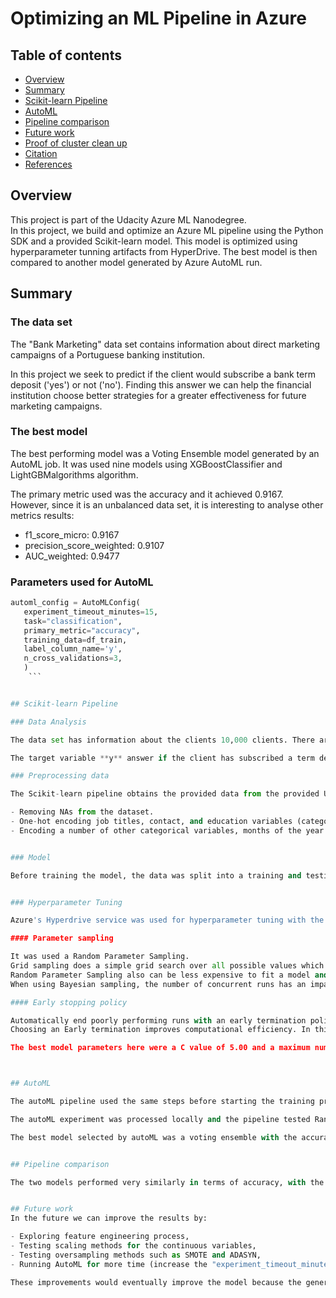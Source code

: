 # Optimizing an ML Pipeline in Azure


## Table of contents
   * [Overview](#Overview)
   * [Summary](#Summary)
   * [Scikit-learn Pipeline](#Scikit-learn-Pipeline)
   * [AutoML](#AutoML)
   * [Pipeline comparison](#Pipeline-comparison)
   * [Future work](#Future-work)
   * [Proof of cluster clean up](#Proof-of-cluster-clean-up)
   * [Citation](#Citation)
   * [References](#References)
   

## Overview
This project is part of the Udacity Azure ML Nanodegree.  
In this project, we build and optimize an Azure ML pipeline using the Python SDK and a provided Scikit-learn model. This model is optimized using hyperparameter tunning artifacts from HyperDrive. The best model is then compared to another model generated by Azure AutoML run.


## Summary

### The data set
The "Bank Marketing" data set contains information about direct marketing campaigns of a Portuguese banking institution.  

In this project we seek to predict if the client would subscribe a bank term deposit ('yes') or not ('no'). Finding this answer we can help the financial institution choose better strategies for a greater effectiveness for future marketing campaigns. 

### The best model  

The best performing model was a Voting Ensemble model generated by an AutoML job. It was used nine models using   XGBoostClassifier and LightGBMalgorithms algorithm. 

The primary metric used was the accuracy and it achieved 0.9167.  
However, since it is an unbalanced data set, it is interesting to analyse other metrics results:  
- f1_score_micro: 0.9167
- precision_score_weighted: 0.9107
- AUC_weighted: 0.9477

### Parameters used for AutoML

```python
automl_config = AutoMLConfig(
   experiment_timeout_minutes=15,
   task="classification",
   primary_metric="accuracy",
   training_data=df_train,
   label_column_name='y',
   n_cross_validations=3,
   )
    ```


## Scikit-learn Pipeline

### Data Analysis

The data set has information about the clients 10,000 clients. There are some demographic attributes like age, type of job, marital status and education. And attributes about their financial profile like and the related campaign: if they have housing loan, credit in default, personal loan and other.  

The target variable **y** answer if the client has subscribed a term deposit.

### Preprocessing data

The Scikit-learn pipeline obtains the provided data from the provided URL. Following data download, a number of data cleaning steps are carried out including:

- Removing NAs from the dataset.
- One-hot encoding job titles, contact, and education variables (categorical).
- Encoding a number of other categorical variables, months of the year and target variable.


### Model

Before training the model, the data was split into a training and testing set. It was set a test set size of 30% of total entries. The classification algorithm used was **Logistic Regression**, which has parameters like the Regularization Strength **C** and **maximum number of iterations** to be set.


### Hyperparameter Tuning

Azure's Hyperdrive service was used for hyperparameter tuning with the following key elements:

#### Parameter sampling

It was used a Random Parameter Sampling. 
Grid sampling does a simple grid search over all possible values which can be very expensive.
Random Parameter Sampling also can be less expensive to fit a model and it can make full use of all available nodes compared to Bayesian Parameter Sampling.
When using Bayesian sampling, the number of concurrent runs has an impact on the effectiveness of the tuning process  because some runs can start without fully benefiting from runs that are still running.

#### Early stopping policy  

Automatically end poorly performing runs with an early termination policy. 
Choosing an Early termination improves computational efficiency. In this project was selected the **Bandit Policy** stopping policy because it allows a higher saving. Choosing an Early stopping policy is a good option because we don't want the hyperparameter tuning service let all training runs execute to completion. 

The best model parameters here were a C value of 5.00 and a maximum number of iterations value of 147. The model's accuracy was 91.54% and the SKLearn pipeline experiment was executed in a compute cluster.



## AutoML  

The autoML pipeline used the same steps before starting the training process: The data were cleaned, preprocessed and splited into train and test sets.  

The autoML experiment was processed locally and the pipeline tested RandomForest, XGBoostClassifier, GradientBoosting, LogisticRegression, ExtremeRandomTrees, LightGBM.  

The best model selected by autoML was a voting ensemble with the accuracy as primary metric, obtaining of 91.67%. It was selected nine models using XGBoostClassifier and LightGBMalgorithms algorithms.  


## Pipeline comparison

The two models performed very similarly in terms of accuracy, with the hyperdive model achieving 91.54% accuracy and the autoML model achieving 91.67% accuracy. However, this study showed me that autoML process can bring excellent results with less effort and had a great performance in other metrics as well such as precision, recall and AUC which is more suitable for unbalanced data like in this case. 


## Future work
In the future we can improve the results by: 

- Exploring feature engineering process,
- Testing scaling methods for the continuous variables,
- Testing oversampling methods such as SMOTE and ADASYN,
- Running AutoML for more time (increase the "experiment_timeout_minutes").

These improvements would eventually improve the model because the generation of new variables were not explored. In the case of an unbalanced dataset, weighting and balancing methods can also significantly improve the results. Using more resources to complete more experiments can also lead to a more appropriate section of the model generated by AutoML.



